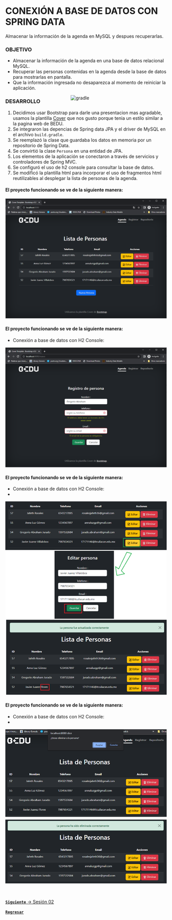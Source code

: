 # CONEXIÓN A BASE DE DATOS CON SPRING DATA

Almacenar la información de la agenda en MySQL y despues recuperarlas.

### OBJETIVO

- Almacenar la información de la agenda en una base de datos relacional MySQL.
- Recuperar las personas contenidas en la agenda desde la base de datos para mostrarlas en pantalla.
- Que la información ingresada no desaparezca al momento de reiniciar la aplicación.

<img align="right" src="https://kinsta.com/wp-content/uploads/2019/04/logo-mysql-1.svg" alt="gradle" width="300"/>

### DESARROLLO

1. Decidimos usar Bootstrap para darle una presentacion mas agradable, usamos la plantilla [Cover](https://getbootstrap.com/docs/5.0/examples/cover/)
 que nos gusto porque tenia un estilo similar a la pagina web de BEDU. 
2. Se integraron las depencias de Spring data JPA y el driver de MySQL en el archivo `build.gradle`.
3. Se reemplazó la clase que guardaba los datos en memoria por un repositorio de Spring Data.
4. Se convirtió la clase `Persona` en una entidad de JPA.
5. Los elementos de la aplicación se conectaron a través de servicios y controladores de Spring MVC.
6. Se configuró el uso de h2 console para consultar la base de datos.
7. Se modificó la plantilla html para incorporar el uso de fragmentos html reutilizables al desplegar la lista de personas de la agenda.

#### El proyecto funcionando se ve de la siguiente manera:

![pantalla-aplicacion](img/index.png)

#### El proyecto funcionando se ve de la siguiente manera:

- Conexión a base de datos con H2 Console:

![pantalla-h2-console-connection](img/nuevo.png)

#### El proyecto funcionando se ve de la siguiente manera:

- Conexión a base de datos con H2 Console:
- 
![pantalla-h2-console](img/editar.png)

#### El proyecto funcionando se ve de la siguiente manera:

- Conexión a base de datos con H2 Console:
- 
![pantalla-h2-console-connection](img/eliminar.png)


<br>

[**`Siguiente`** -> Sesión 02](../Sesion2/Postwork)

[**`Regresar`**](./)
